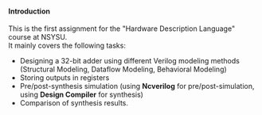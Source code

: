#### Introduction
This is the first assignment for the "Hardware Description Language" course at NSYSU.  
It mainly covers the following tasks:  
- Designing a 32-bit adder using different Verilog modeling methods (Structural Modeling, Dataflow Modeling, Behavioral Modeling)
- Storing outputs in registers
- Pre/post-synthesis simulation (using **Ncverilog** for pre/post-simulation, using **Design Compiler** for synthesis)
- Comparison of synthesis results.
